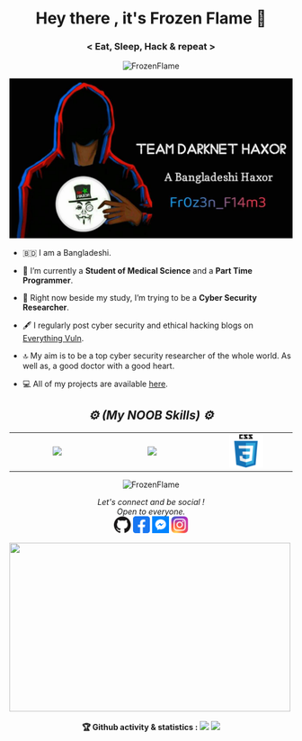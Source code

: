 <!--**frozenflame00001/frozenflame00001** is a ✨ _special_ ✨ repository because its `README.md` (this file) appears on your GitHub profile.-->

<h1 align="center">Hey there , it's Frozen Flame 👋</h1>
<h3 align="center">&lt; Eat, Sleep, Hack & repeat &gt;</h3>
<p align="center"> <img src="https://komarev.com/ghpvc/?username=frozenflame00001" alt="FrozenFlame" /> </p>

<img src="https://raw.githubusercontent.com/frozenflame00001/frozenflame00001/main/assets/148584492_179485530643016_3101763627714589470_n.jpg">

- 🇧🇩 I am a Bangladeshi.

- 🔭 I’m currently a **Student of Medical Science** and a **Part Time Programmer**.

- 🤩 Right now beside my study, I’m trying to be a **Cyber Security Researcher**.

- 🖋️‍ I regularly post cyber security and ethical hacking blogs on <a href="https://everythingvuln1.blogspot.com" >Everything Vuln</a>.

- 🔝 My aim is to be a top cyber security researcher of the whole world. As well as, a good doctor with a good heart.

- 💻 All of my projects are available <a href="https://github.com/frozenflame00001?tab=repositories">here</a>.


<h2 align='center'><i>⚙ (My NOOB Skills) ⚙</i></h2>
<table width="100">
<tr>
    <td align='center' width="190">
        <img src="https://user-images.githubusercontent.com/68724228/119315331-5cea3780-bc93-11eb-9bbf-bc2c9f083e00.png" width="60">
    </td>
     <td align='center' width="190">
        <img src="https://camo.githubusercontent.com/7f5fead33ec66a577175a27ec3c141627de92d191f226948efca13bb624f0936/68747470733a2f2f696d6167652e666c617469636f6e2e636f6d2f69636f6e732f706e672f3531322f3733322f3733323231322e706e67" width="60">
    </td>
    <td align='center' width="190">
        <img src="https://raw.githubusercontent.com/devicons/devicon/0d6c64dbbf311879f7d563bfc3ccf559f9ed111c/icons/css3/css3-original-wordmark.svg" width="60">
    </td>
</tr>
</table>

<p align="center"> <img src="https://github-readme-stats.vercel.app/api?username=frozenflame00001&show_icons=true&theme=synthwave" alt="FrozenFlame" /> </p>

<p align="center">
  <i>Let's connect and be social !<br>Open to everyone.</i>
<br>
  <a href="https://github.com/frozenflame00001"><img title="Github" alt="Github" width="30px" src="assets/github.png" /></a>
  <a href="https://facebook.com/frozen.flame.00002"><img title="Facebook" alt="Facebook" width="30px" src="assets/facebook.png" /></a>
  <a href="https://m.me/frozen.flame.00002"><img title="Messenger" alt="Messenger" width="30px" src="assets/messenger.png" /></a>
  <a href="https://www.instagram.com/frozen.flame.00001"><img title="Instagram" alt="Instagram" width="30px" src="assets/instagram.png" /></a>
</p>

<p>
<!--
<img height="300px" src="https://github-readme-stats.vercel.app/api/top-langs/?username=frozenflame00001&theme=synthwave">
-->
<img height="300px" width="500px" src="https://github-readme-streak-stats.herokuapp.com/?user=frozenflame00001&theme=synthwave">
</p>

<p align="center">
<b>🏆 Github activity & statistics :</b>
<img src="https://activity-graph.herokuapp.com/graph?username=frozenflame00001&bg_color=2B213A&color=E5289E&line=DA5B0B&point=E1E8EB">
<img width=550 src="https://github-profile-trophy.vercel.app/?username=frozenflame00001&theme=dracula&no-frame=true&title=Followers,Stars,Commit,Repository,Issues"/>
</p>
